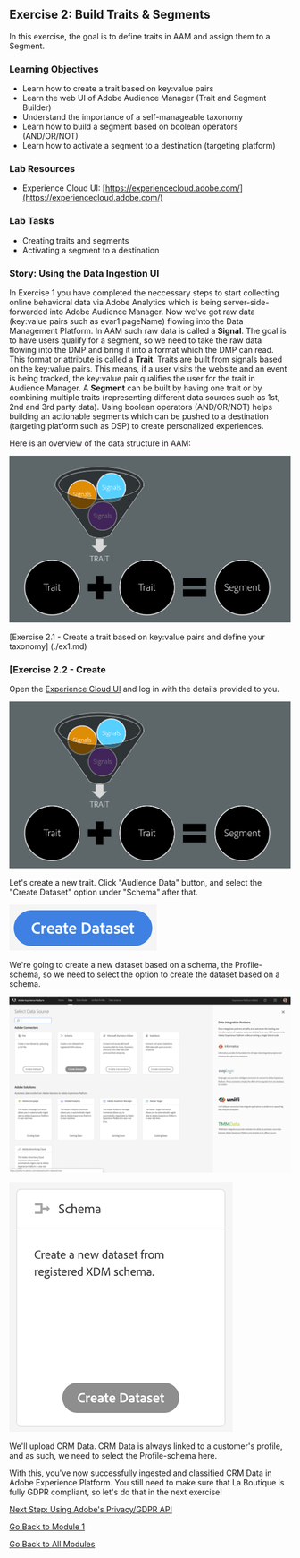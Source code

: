 ## Exercise 2: Build Traits & Segments
In this exercise, the goal is to define traits in AAM and assign them to a Segment.

### Learning Objectives

- Learn how to create a trait based on key:value pairs
- Learn the web UI of Adobe Audience Manager (Trait and Segment Builder)
- Understand the importance of a self-manageable taxonomy
- Learn how to build a segment based on boolean operators (AND/OR/NOT)
- Learn how to activate a segment to a destination (targeting platform)

### Lab Resources

- Experience Cloud UI: [https://experiencecloud.adobe.com/](https://experiencecloud.adobe.com/)

### Lab Tasks

- Creating traits and segments
- Activating a segment to a destination

### Story: Using the Data Ingestion UI

In Exercise 1 you have completed the neccessary steps to start collecting online behavioral data via Adobe Analytics which is being server-side-forwarded into Adobe Audience Manager. Now we've got raw data (key:value pairs such as evar1:pageName) flowing into the Data Management Platform. In AAM such raw data is called a **Signal**. The goal is to have users qualify for a segment, so we need to take the raw data flowing into the DMP and bring it into a format which the DMP can read. This format or attribute is called a **Trait**. Traits are built from signals based on the key:value pairs. This means, if a user visits the website and an event is being tracked, the key:value pair qualifies the user for the trait in Audience Manager. A **Segment** can be built by having one trait or by combining multiple traits (representing different data sources such as 1st, 2nd and 3rd party data). Using boolean operators (AND/OR/NOT) helps building an actionable segments which can be pushed to a destination (targeting platform such as DSP) to create personalized experiences.

Here is an overview of the data structure in AAM:

![Data Ingestion](./images/traits.png)

[Exercise 2.1 - Create a trait based on key:value pairs and define your taxonomy] (./ex1.md)

### [Exercise 2.2 - Create  

Open the [Experience Cloud UI](https://experiencecloud.adobe.com) and log in with the details provided to you. 

![Data Ingestion](./images/traits.png)

Let's create a new trait. Click "Audience Data" button, and select the "Create Dataset" option under "Schema" after that.

![Data Ingestion](./images/createdataset.png)

We're going to create a new dataset based on a schema, the Profile-schema, so we need to select the option to create the dataset based on a schema.

![Data Ingestion](./images/datasetschema.png)

![Data Ingestion](./images/datasetschemadtl.png)

We'll upload CRM Data. CRM Data is always linked to a customer's profile, and as such, we need to select the Profile-schema here.


With this, you've now successfully ingested and classified CRM Data in Adobe Experience Platform. You still need to make sure that La Boutique is fully GDPR compliant, so let's do that in the next exercise!

[Next Step: Using Adobe's Privacy/GDPR API](../gdpr/README.md)

[Go Back to Module 1](../README.md)

[Go Back to All Modules](/../../)




